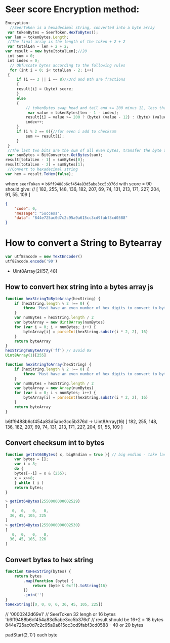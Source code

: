 # Seer score Encryption method:

```js
Encryption:
  //SeerToken is a hexadecimal string, converted into a byte array
 var tokenBytes = SeerToken.HexToBytes();
var len = tokenBytes.Length;
 //The final array is the length of the token + 2 + 2
 var totalLen = len + 2 + 2;
var result = new byte[totalLen];//20
 int sum = 0;
 int index = 0;
  // Obfuscate bytes according to the following rules
  for (int i = 0; i< totalLen - 2; i++)
 {
     if (i == 3 || i == 8)//3rd and 8th are fractions
     {
     result[i] = (byte) score;
     }
     else
     {
         // tokenBytes swap head and tail and >= 200 minus 12, less than 200 + 23
          var value = tokenBytes[len - 1 - index];
         result[i] = value >= 200 ? (byte) (value - 12) : (byte) (value + 23);
         index++;
     }
     if (i % 2 == 0){//for even i add to checksum
         sum += result[i];
     }
 }
 //The last two bits are the sum of all even bytes, transfer the byte array, and take the first two bits
 var sumBytes = BitConverter.GetBytes(sum);
result[totalLen - 1] = sumBytes[0];
result[totalLen - 2] = sumBytes[1];
 //Convert to hexadecimal string
var hex = result.ToHex(false);
```

where `seerToken` = `b6ff9488b6cf454a83d5abe3cc5b376d` with score = 90 should give:
// [ 182, 255, 148, 136, 182, 207, 69, 74, 131, 213, 171, 227, 204, 91, 55, 109 ]

```json
{
	"code": 0,
	"message": "Success",
	"data": "844e725ac0d7c2c95a9a615cc3cd9fabf3cd0588"
}
```

# How to convert a String to Bytearray

```js
var utf8Encode = new TextEncoder()
utf8Encode.encode('90')
```

- Uint8Array(2)[57, 48]

## How to convert hex string into a bytes array js

```js
function hexStringToByteArray(hexString) {
	if (hexString.length % 2 !== 0) {
		throw 'Must have an even number of hex digits to convert to bytes'
	}
	var numBytes = hexString.length / 2
	var byteArray = new Uint8Array(numBytes)
	for (var i = 0; i < numBytes; i++) {
		byteArray[i] = parseInt(hexString.substr(i * 2, 2), 16)
	}
	return byteArray
}
hexStringToByteArray('ff') // avoid 0x
Uint8Array(1)[255]

function hexStringToArray(hexString) {
	if (hexString.length % 2 !== 0) {
		throw 'Must have an even number of hex digits to convert to bytes'
	}
	var numBytes = hexString.length / 2
	var byteArray = new Array(numBytes)
	for (var i = 0; i < numBytes; i++) {
		byteArray[i] = parseInt(hexString.substr(i * 2, 2), 16)
	}
	return byteArray
}
```

b6ff9488b6cf454a83d5abe3cc5b376d -> Uint8Array(16) [
182, 255, 148, 136, 182,
207, 69, 74, 131, 213,
171, 227, 204, 91, 55,
109
]

## Convert checksum int to bytes

```js
function getInt64Bytes( x, bigEndian = true ){ // big endian - take last two bytes
    var bytes = [];
    var i = 8;
    do {
    bytes[--i] = x & (255);
    x = x>>8;
    } while ( i )
    return bytes;
}

> getInt64Bytes(2550000000002529)
[
   0,  0,   0,   0,
  36, 45, 105, 225
]
> getInt64Bytes(2550000000002530)
[
   0,  0,   0,   0,
  36, 45, 105, 226
]

```

## Convert bytes to hex string

```js
function toHexString(bytes) {
	return bytes
		.map(function (byte) {
			return (byte & 0xff).toString(16)
		})
		.join('')
}
toHexString([0, 0, 0, 0, 36, 45, 105, 225])
```

// '0000242d69e1'
// SeerToken 32 lengh or 16 bytes 'b6ff9488b6cf454a83d5abe3cc5b376d'
// result should be 16+2 = 18 bytes
844e725ac0d7c2c95a9a615cc3cd9fabf3cd0588 - 40 or 20 bytes

padStart(2,'0') each byte
